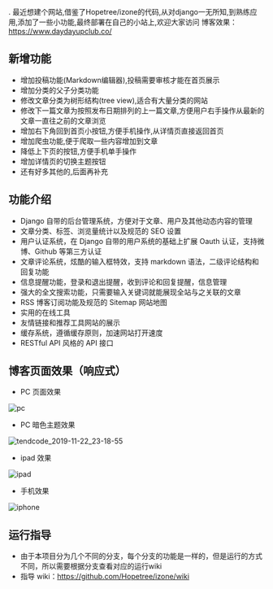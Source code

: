 .
最近想建个网站,借鉴了Hopetree/izone的代码,从对django一无所知,到熟练应用,添加了一些小功能,最终部署在自己的小站上,欢迎大家访问
博客效果： https://www.daydayupclub.co/

## 新增功能
- 增加投稿功能(Markdown编辑器),投稿需要审核才能在首页展示
- 增加分类的父子分类功能
- 修改文章分类为树形结构(tree view),适合有大量分类的网站
- 修改下一篇文章为按照发布日期排列的上一篇文章,方便用户右手操作从最新的文章一直往之前的文章浏览
- 增加右下角回到首页小按钮,方便手机操作,从详情页直接返回首页
- 增加爬虫功能,便于爬取一些内容增加到文章
- 降低上下页的按钮,方便手机单手操作
- 增加详情页的切换主题按钮
- 还有好多其他的,后面再补充

## 功能介绍
- Django 自带的后台管理系统，方便对于文章、用户及其他动态内容的管理
- 文章分类、标签、浏览量统计以及规范的 SEO 设置
- 用户认证系统，在 Django 自带的用户系统的基础上扩展 Oauth 认证，支持微博、Github 等第三方认证
- 文章评论系统，炫酷的输入框特效，支持 markdown 语法，二级评论结构和回复功能
- 信息提醒功能，登录和退出提醒，收到评论和回复提醒，信息管理
- 强大的全文搜索功能，只需要输入关键词就能展现全站与之关联的文章
- RSS 博客订阅功能及规范的 Sitemap 网站地图
- 实用的在线工具
- 友情链接和推荐工具网站的展示
- 缓存系统，遵循缓存原则，加速网站打开速度
- RESTful API 风格的 API 接口

## 博客页面效果（响应式）
- PC 页面效果

![pc](https://user-images.githubusercontent.com/30201215/60588842-93321b80-9dca-11e9-93f2-50e34b2c4b3f.jpg)

- PC 暗色主题效果

![tendcode_2019-11-22_23-18-55](https://user-images.githubusercontent.com/30201215/69438380-e576d780-0d7f-11ea-9ea5-c182caa3a2a8.png)

- ipad 效果

![ipad](https://user-images.githubusercontent.com/30201215/60588800-7e558800-9dca-11e9-8beb-5d2dcf01b869.jpg)

- 手机效果

![iphone](https://user-images.githubusercontent.com/30201215/60588832-8e6d6780-9dca-11e9-84fa-f1d71510c81e.jpg)

## 运行指导
- 由于本项目分为几个不同的分支，每个分支的功能是一样的，但是运行的方式不同，所以需要根据分支查看对应的运行wiki
- 指导 wiki：https://github.com/Hopetree/izone/wiki
